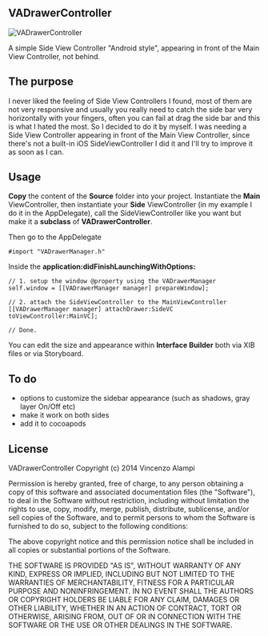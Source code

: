 ## VADrawerController

![VADrawerController](http://i.imgur.com/PTavMNn.png)

A simple Side View Controller "Android style", appearing in front of the Main View Controller, not behind.

## The purpose

I never liked the feeling of Side View Controllers I found, most of them are not very responsive and usually you really need to catch the side bar very horizontally with your fingers, often you can fail at drag the side bar and this is what I hated the most. So I decided to do it by myself. I was needing a Side View Controller appearing in front of the Main View Controller, since there's not a built-in iOS SideViewController I did it and I'll try to improve it as soon as I can.

## Usage

**Copy** the content of the **Source** folder into your project.
Instantiate the **Main** ViewController, then instantiate your **Side** ViewController (in my example I do it in the AppDelegate), call the SideViewController like you want but make it a **subclass** of **VADrawerController**.

Then go to the AppDelegate

```
#import "VADrawerManager.h"
```

Inside the **application:didFinishLaunchingWithOptions:**
```
// 1. setup the window @property using the VADrawerManager
self.window = [[VADrawerManager manager] prepareWindow];

// 2. attach the SideViewController to the MainViewController
[[VADrawerManager manager] attachDrawer:SideVC toViewController:MainVC];

// Done.
```

You can edit the size and appearance within **Interface Builder** both via XIB files or via Storyboard.

## To do

* options to customize the sidebar appearance (such as shadows, gray layer On/Off etc)
* make it work on both sides
* add it to cocoapods

## License

VADrawerController Copyright (c) 2014 Vincenzo Alampi

Permission is hereby granted, free of charge, to any person obtaining a copy
of this software and associated documentation files (the "Software"), to deal
in the Software without restriction, including without limitation the rights
to use, copy, modify, merge, publish, distribute, sublicense, and/or sell
copies of the Software, and to permit persons to whom the Software is
furnished to do so, subject to the following conditions:

The above copyright notice and this permission notice shall be included in all
copies or substantial portions of the Software.

THE SOFTWARE IS PROVIDED "AS IS", WITHOUT WARRANTY OF ANY KIND, EXPRESS OR
IMPLIED, INCLUDING BUT NOT LIMITED TO THE WARRANTIES OF MERCHANTABILITY,
FITNESS FOR A PARTICULAR PURPOSE AND NONINFRINGEMENT. IN NO EVENT SHALL THE
AUTHORS OR COPYRIGHT HOLDERS BE LIABLE FOR ANY CLAIM, DAMAGES OR OTHER
LIABILITY, WHETHER IN AN ACTION OF CONTRACT, TORT OR OTHERWISE, ARISING FROM,
OUT OF OR IN CONNECTION WITH THE SOFTWARE OR THE USE OR OTHER DEALINGS IN THE
SOFTWARE.

